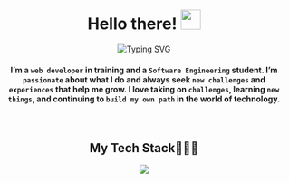 <div align="center">
  
  <h1>
    Hello there! <img src="https://media.giphy.com/media/hvRJCLFzcasrR4ia7z/giphy.gif" width="35">
  </h1>

  <a href="https://github.com/DenverCoder1/readme-typing-svg">
    <img src="https://readme-typing-svg.herokuapp.com?font=Time+New+Roman&color=%23007BFF&size=25&center=true&vCenter=true&width=500&height=100&lines=My+name+is+Abdiel;Web+Developer;Software+Engineer" alt="Typing SVG">
  </a>
</div>

<h4 align="center">

I’m a `web developer` in training and a `Software Engineering` student. I’m `passionate` about what I do and always seek `new challenges` and `experiences` that help me grow. I love taking on `challenges`, learning `new things`, and continuing to `build my own path` in the world of technology.
<h4>

<br>
<h2 align="center">My Tech Stack👨🏻‍💻</h2>
<p align="center">
  <a href="https://skillicons.dev">
    <img src="https://skillicons.dev/icons?i=js,ts,nodejs,express,nextjs,react,postgres,figma,java,python,cs,html,css&perline=5" />
  </a>
</p>
<br>

